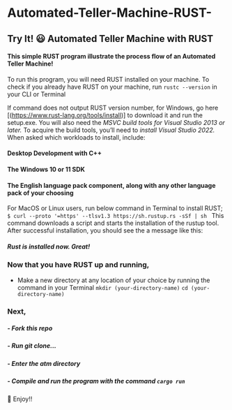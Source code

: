 # Automated-Teller-Machine-RUST-

## Try It! :smiley: Automated Teller Machine with RUST
#### This simple RUST program illustrate the process flow of an Automated Teller Machine!

To run this program, you will need RUST installed on your machine.
To check if you already have RUST on your machine, run `rustc --version` in your CLI or Terminal

If command does not output RUST version number, for Windows, go here [(https://www.rust-lang.org/tools/install)] to download it and run the setup.exe. 
You will also need the _MSVC build tools for Visual Studio 2013 or later._ To acquire the build tools, you’ll need to _install Visual Studio 2022._ 
When asked which workloads to install, include:

#### Desktop Development with C++
#### The Windows 10 or 11 SDK
#### The English language pack component, along with any other language pack of your choosing

For MacOS or Linux users, run below command in Terminal to install RUST; `$ curl --proto '=https' --tlsv1.3 https://sh.rustup.rs -sSf | sh
`
This command downloads a script and starts the installation of the rustup tool.
After successful installation, you should see the a message like this:

##### Rust is installed now. Great! #####

### Now that you have RUST up and running,
- Make a new directory at any location of your choice by running the command in your Terminal
`mkdir (your-directory-name)`
`cd (your-directory-name)`

### Next,
##### - Fork this repo
##### - Run git clone...
##### - Enter the atm directory
##### - Compile and run the program with the command `cargo run`

:clap: Enjoy!!
